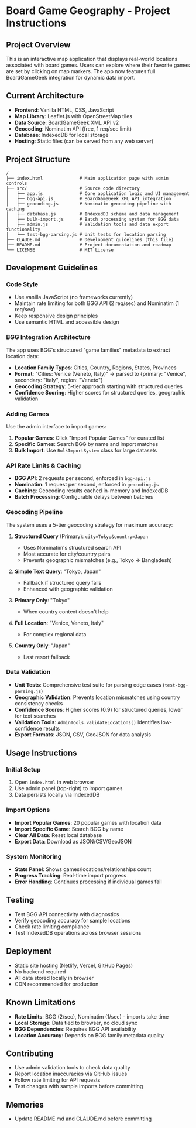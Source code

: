 # Board Game Geography - Project Instructions

## Project Overview
This is an interactive map application that displays real-world locations associated with board games. Users can explore where their favorite games are set by clicking on map markers. The app now features full BoardGameGeek integration for dynamic data import.

## Current Architecture
- **Frontend**: Vanilla HTML, CSS, JavaScript
- **Map Library**: Leaflet.js with OpenStreetMap tiles
- **Data Source**: BoardGameGeek XML API v2
- **Geocoding**: Nominatim API (free, 1 req/sec limit)
- **Database**: IndexedDB for local storage
- **Hosting**: Static files (can be served from any web server)

## Project Structure
```
/
├── index.html              # Main application page with admin controls
├── src/                    # Source code directory
│   ├── app.js              # Core application logic and UI management
│   ├── bgg-api.js          # BoardGameGeek XML API integration
│   ├── geocoding.js        # Nominatim geocoding pipeline with caching
│   ├── database.js         # IndexedDB schema and data management
│   ├── bulk-import.js      # Batch processing system for BGG data
│   ├── admin.js            # Validation tools and data export functionality
│   └── test-bgg-parsing.js # Unit tests for location parsing
├── CLAUDE.md               # Development guidelines (this file)
├── README.md               # Project documentation and roadmap
└── LICENSE                 # MIT License
```

## Development Guidelines

### Code Style
- Use vanilla JavaScript (no frameworks currently)
- Maintain rate limiting for both BGG API (2 req/sec) and Nominatim (1 req/sec)
- Keep responsive design principles
- Use semantic HTML and accessible design

### BGG Integration Architecture
The app uses BGG's structured "game families" metadata to extract location data:
- **Location Family Types**: Cities, Country, Regions, States, Provinces
- **Format**: "Cities: Venice (Veneto, Italy)" → parsed to {primary: "Venice", secondary: "Italy", region: "Veneto"}
- **Geocoding Strategy**: 5-tier approach starting with structured queries
- **Confidence Scoring**: Higher scores for structured queries, geographic validation

### Adding Games
Use the admin interface to import games:
1. **Popular Games**: Click "Import Popular Games" for curated list
2. **Specific Games**: Search BGG by name and import matches
3. **Bulk Import**: Use `BulkImportSystem` class for large datasets

### API Rate Limits & Caching
- **BGG API**: 2 requests per second, enforced in `bgg-api.js`
- **Nominatim**: 1 request per second, enforced in `geocoding.js`
- **Caching**: Geocoding results cached in-memory and IndexedDB
- **Batch Processing**: Configurable delays between batches

### Geocoding Pipeline
The system uses a 5-tier geocoding strategy for maximum accuracy:

1. **Structured Query** (Primary): `city=Tokyo&country=Japan`
   - Uses Nominatim's structured search API
   - Most accurate for city/country pairs
   - Prevents geographic mismatches (e.g., Tokyo → Bangladesh)

2. **Simple Text Query**: "Tokyo, Japan"
   - Fallback if structured query fails
   - Enhanced with geographic validation

3. **Primary Only**: "Tokyo"
   - When country context doesn't help

4. **Full Location**: "Venice, Veneto, Italy"
   - For complex regional data

5. **Country Only**: "Japan"
   - Last resort fallback

### Data Validation
- **Unit Tests**: Comprehensive test suite for parsing edge cases (`test-bgg-parsing.js`)
- **Geographic Validation**: Prevents location mismatches using country consistency checks
- **Confidence Scores**: Higher scores (0.9) for structured queries, lower for text searches
- **Validation Tools**: `AdminTools.validateLocations()` identifies low-confidence results
- **Export Formats**: JSON, CSV, GeoJSON for data analysis

## Usage Instructions

### Initial Setup
1. Open `index.html` in web browser
2. Use admin panel (top-right) to import games
3. Data persists locally via IndexedDB

### Import Options
- **Import Popular Games**: 20 popular games with location data
- **Import Specific Game**: Search BGG by name
- **Clear All Data**: Reset local database
- **Export Data**: Download as JSON/CSV/GeoJSON

### System Monitoring
- **Stats Panel**: Shows games/locations/relationships count
- **Progress Tracking**: Real-time import progress
- **Error Handling**: Continues processing if individual games fail

## Testing
- Test BGG API connectivity with diagnostics
- Verify geocoding accuracy for sample locations
- Check rate limiting compliance
- Test IndexedDB operations across browser sessions

## Deployment
- Static site hosting (Netlify, Vercel, GitHub Pages)
- No backend required
- All data stored locally in browser
- CDN recommended for production

## Known Limitations
- **Rate Limits**: BGG (2/sec), Nominatim (1/sec) - imports take time
- **Local Storage**: Data tied to browser, no cloud sync
- **BGG Dependencies**: Requires BGG API availability
- **Location Accuracy**: Depends on BGG family metadata quality

## Contributing
- Use admin validation tools to check data quality
- Report location inaccuracies via GitHub issues
- Follow rate limiting for API requests
- Test changes with sample imports before committing

## Memories
- Update README.md and CLAUDE.md before committing